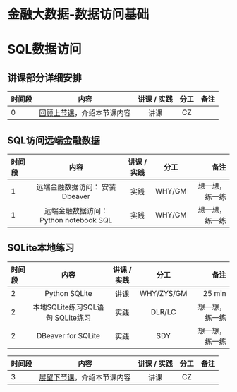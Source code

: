 # 金融大数据-数据访问基础

#  SQL数据访问

## 讲课部分详细安排

|  时间段   |  内容    |   讲课 / 实践   |  分工  |    备注   |
| :---     |   :----:    |   :----:    |    :----:    |       ---: |
|    0     | [回顾上节课](7-FBD.md)，介绍本节课内容     |  讲课    |     CZ     |         |


## SQL访问远端金融数据
|时间段    |  内容    | 讲课 / 实践     |  分工  |  备注       |
| :---    |  :----:  |   :----:    |    :----:    | ---: |
|    1    |  远端金融数据访问： 安装Dbeaver   |   实践    |     WHY/GM     |   想一想，练一练   |
|    1    |  远端金融数据访问：  Python notebook SQL     |   实践   |     WHY/GM     |    想一想，练一练     |


## SQLite本地练习
|时间段   |  内容    | 讲课 / 实践     |  分工  |  备注       |
| :---     |   :----:    |   :----:    |    :----:    | ---: |
|   2      |  Python SQLite   |   讲课    |     WHY/ZYS/GM     |   25 min      |
|   2      |  本地SQLite练习SQL语句 [SQLite练习](sqlite.ipynb)  |   实践    |    DLR/LC     | 想一想，练一练 |
|   2      |  DBeaver for SQLite    | 实践 |  SDY | 想一想，练一练 |


|时间段   |  内容    | 讲课 / 实践     |  分工  |备注       |
| :---    |   :-----:    |   :----:    |    :----:    |       ---: |
|   3    |  [展望下节课](9-FBD.md)，介绍本节课内容     |  讲课    |     CZ     |         |
